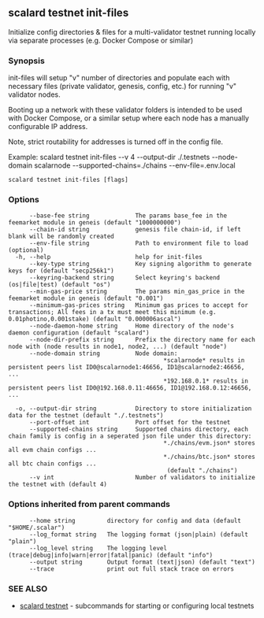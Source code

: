 ## scalard testnet init-files

Initialize config directories & files for a multi-validator testnet running locally via separate processes (e.g. Docker Compose or similar)

### Synopsis

init-files will setup "v" number of directories and populate each with
necessary files (private validator, genesis, config, etc.) for running "v" validator nodes.

Booting up a network with these validator folders is intended to be used with Docker Compose,
or a similar setup where each node has a manually configurable IP address.

Note, strict routability for addresses is turned off in the config file.

Example:
scalard testnet init-files --v 4 --output-dir ./.testnets --node-domain scalarnode --supported-chains=./chains --env-file=.env.local

```
scalard testnet init-files [flags]
```

### Options

```
      --base-fee string             The params base_fee in the feemarket module in geneis (default "1000000000")
      --chain-id string             genesis file chain-id, if left blank will be randomly created
      --env-file string             Path to environment file to load (optional)
  -h, --help                        help for init-files
      --key-type string             Key signing algorithm to generate keys for (default "secp256k1")
      --keyring-backend string      Select keyring's backend (os|file|test) (default "os")
      --min-gas-price string        The params min_gas_price in the feemarket module in geneis (default "0.001")
      --minimum-gas-prices string   Minimum gas prices to accept for transactions; All fees in a tx must meet this minimum (e.g. 0.01photino,0.001stake) (default "0.000006ascal")
      --node-daemon-home string     Home directory of the node's daemon configuration (default "scalard")
      --node-dir-prefix string      Prefix the directory name for each node with (node results in node1, node2, ...) (default "node")
      --node-domain string          Node domain: 
                                    		*scalarnode* results in persistent peers list ID0@scalarnode1:46656, ID1@scalarnode2:46656, ...
                                    		*192.168.0.1* results in persistent peers list ID0@192.168.0.11:46656, ID1@192.168.0.12:46656, ...
                                    		
  -o, --output-dir string           Directory to store initialization data for the testnet (default "./.testnets")
      --port-offset int             Port offset for the testnet
      --supported-chains string     Supported chains directory, each chain family is config in a seperated json file under this directory: 
                                    		*./chains/evm.json* stores all evm chain configs ...
                                    		*./chains/btc.json* stores all btc chain configs ...
                                    		 (default "./chains")
      --v int                       Number of validators to initialize the testnet with (default 4)
```

### Options inherited from parent commands

```
      --home string         directory for config and data (default "$HOME/.scalar")
      --log_format string   The logging format (json|plain) (default "plain")
      --log_level string    The logging level (trace|debug|info|warn|error|fatal|panic) (default "info")
      --output string       Output format (text|json) (default "text")
      --trace               print out full stack trace on errors
```

### SEE ALSO

- [scalard testnet](scalard_testnet.md) - subcommands for starting or configuring local testnets
